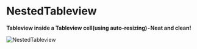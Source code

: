 # NestedTableview

**Tableview inside a Tableview cell(using auto-resizing) - Neat and clean!**

![NestedTableview](https://github.com/kishanbarmawala/NestedTableview/assets/52591655/7db0f2ad-20e7-4ab5-9a22-5f900d78d7dc)
